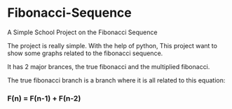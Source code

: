 # Fibonacci-Sequence
A Simple School Project on the Fibonacci Sequence

The project is really simple.
With the help of python, This project want to show some graphs related to the fibonacci sequence.

It has 2 major brances, the true fibonacci and the multiplied fibonacci.

The true fibonacci branch is a branch where it is all related to this equation:
### F(n) =  F(n-1) + F(n-2)


